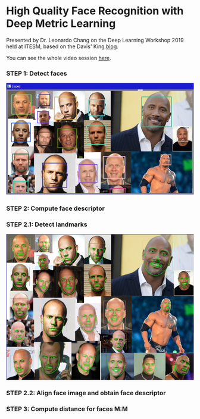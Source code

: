 # High Quality Face Recognition with Deep Metric Learning

Presented by Dr. Leonardo Chang on the Deep Learning Workshop 2019 held at ITESM, based on the Davis' King [blog](http://blog.dlib.net/2017/02/high-quality-face-recognition-with-deep.html).

You can see the whole video session [here](videos/Leonardo%20Chang%20-%2028Jun2019.mp4).

### STEP 1: Detect faces

![-](images/draw_faces.png)

### STEP 2: Compute face descriptor

### STEP 2.1: Detect landmarks

![-](images/draw_keypoints.png)

### STEP 2.2: Align face image and obtain face descriptor

### STEP 3: Compute distance for faces M:M